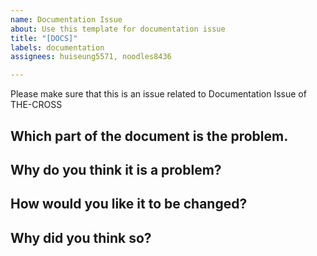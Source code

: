 ```yaml
---
name: Documentation Issue
about: Use this template for documentation issue
title: "[DOCS]"
labels: documentation
assignees: huiseung5571, noodles8436

---
```


Please make sure that this is an issue related to Documentation Issue of THE-CROSS

## Which part of the document is the problem.

## Why do you think it is a problem?

## How would you like it to be changed?

## Why did you think so?
